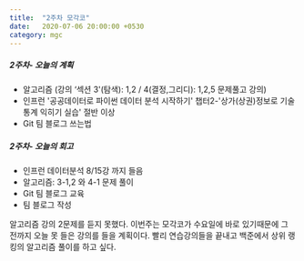 ```yaml
---
title:  "2주차 모각코"
date:   2020-07-06 20:00:00 +0530
category: mgc
---
```



##### 2주차- 오늘의 계획
  - 알고리즘 (강의 ‘섹션 3'(탐색): 1,2 / 4(결정,그리디): 1,2,5 문제풀고 강의)
  - 인프런 '공공데이터로 파이썬 데이터 분석 시작하기'
    챕터2-'상가(상권)정보로 기술통계 익히기 실습' 절반 이상
  - Git 팀 블로그 쓰는법 


##### 2주차- 오늘의 회고
  - 인프런 데이터분석 8/15강 까지 들음
  - 알고리즘: 3-1,2 와 4-1 문제 풀이
  - Git 팀 블로그 교육  
  - 팀 블로그 작성
  
  알고리즘 강의 2문제를 듣지 못했다. 이번주는 모각코가 수요일에 바로 있기때문에 그 전까지 오늘 못 들은 강의를 들을 계획이다.
  빨리 연습강의들을 끝내고 백준에서 상위 랭킹의 알고리즘 풀이를 하고 싶다.

  
